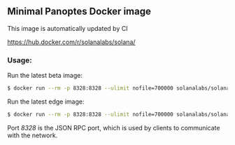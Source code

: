 ## Minimal Panoptes Docker image
This image is automatically updated by CI

https://hub.docker.com/r/solanalabs/solana/

### Usage:
Run the latest beta image:
```bash
$ docker run --rm -p 8328:8328 --ulimit nofile=700000 solanalabs/solana:beta
```

Run the latest edge image:
```bash
$ docker run --rm -p 8328:8328 --ulimit nofile=700000 solanalabs/solana:edge
```

Port *8328* is the JSON RPC port, which is used by clients to communicate with the network.
